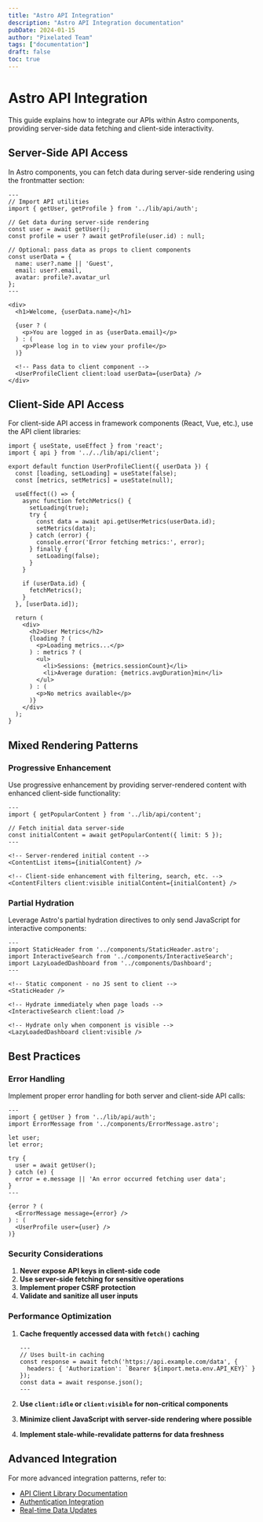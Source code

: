 ```yaml
---
title: "Astro API Integration"
description: "Astro API Integration documentation"
pubDate: 2024-01-15
author: "Pixelated Team"
tags: ["documentation"]
draft: false
toc: true
---
```


# Astro API Integration

This guide explains how to integrate our APIs within Astro components, providing server-side data fetching and client-side interactivity.

## Server-Side API Access

In Astro components, you can fetch data during server-side rendering using the frontmatter section:

```astro
---
// Import API utilities
import { getUser, getProfile } from '../lib/api/auth';

// Get data during server-side rendering
const user = await getUser();
const profile = user ? await getProfile(user.id) : null;

// Optional: pass data as props to client components
const userData = {
  name: user?.name || 'Guest',
  email: user?.email,
  avatar: profile?.avatar_url
};
---

<div>
  <h1>Welcome, {userData.name}</h1>

  {user ? (
    <p>You are logged in as {userData.email}</p>
  ) : (
    <p>Please log in to view your profile</p>
  )}

  <!-- Pass data to client component -->
  <UserProfileClient client:load userData={userData} />
</div>
```

## Client-Side API Access

For client-side API access in framework components (React, Vue, etc.), use the API client libraries:

```tsx
import { useState, useEffect } from 'react';
import { api } from '../../lib/api/client';

export default function UserProfileClient({ userData }) {
  const [loading, setLoading] = useState(false);
  const [metrics, setMetrics] = useState(null);

  useEffect(() => {
    async function fetchMetrics() {
      setLoading(true);
      try {
        const data = await api.getUserMetrics(userData.id);
        setMetrics(data);
      } catch (error) {
        console.error('Error fetching metrics:', error);
      } finally {
        setLoading(false);
      }
    }

    if (userData.id) {
      fetchMetrics();
    }
  }, [userData.id]);

  return (
    <div>
      <h2>User Metrics</h2>
      {loading ? (
        <p>Loading metrics...</p>
      ) : metrics ? (
        <ul>
          <li>Sessions: {metrics.sessionCount}</li>
          <li>Average duration: {metrics.avgDuration}min</li>
        </ul>
      ) : (
        <p>No metrics available</p>
      )}
    </div>
  );
}
```

## Mixed Rendering Patterns

### Progressive Enhancement

Use progressive enhancement by providing server-rendered content with enhanced client-side functionality:

```astro
---
import { getPopularContent } from '../lib/api/content';

// Fetch initial data server-side
const initialContent = await getPopularContent({ limit: 5 });
---

<!-- Server-rendered initial content -->
<ContentList items={initialContent} />

<!-- Client-side enhancement with filtering, search, etc. -->
<ContentFilters client:visible initialContent={initialContent} />
```

### Partial Hydration

Leverage Astro's partial hydration directives to only send JavaScript for interactive components:

```astro
---
import StaticHeader from '../components/StaticHeader.astro';
import InteractiveSearch from '../components/InteractiveSearch';
import LazyLoadedDashboard from '../components/Dashboard';
---

<!-- Static component - no JS sent to client -->
<StaticHeader />

<!-- Hydrate immediately when page loads -->
<InteractiveSearch client:load />

<!-- Hydrate only when component is visible -->
<LazyLoadedDashboard client:visible />
```

## Best Practices

### Error Handling

Implement proper error handling for both server and client-side API calls:

```astro
---
import { getUser } from '../lib/api/auth';
import ErrorMessage from '../components/ErrorMessage.astro';

let user;
let error;

try {
  user = await getUser();
} catch (e) {
  error = e.message || 'An error occurred fetching user data';
}
---

{error ? (
  <ErrorMessage message={error} />
) : (
  <UserProfile user={user} />
)}
```

### Security Considerations

1. **Never expose API keys in client-side code**
2. **Use server-side fetching for sensitive operations**
3. **Implement proper CSRF protection**
4. **Validate and sanitize all user inputs**

### Performance Optimization

1. **Cache frequently accessed data with `fetch()` caching**
   ```astro
   ---
   // Uses built-in caching
   const response = await fetch('https://api.example.com/data', {
     headers: { 'Authorization': `Bearer ${import.meta.env.API_KEY}` }
   });
   const data = await response.json();
   ---
   ```

2. **Use `client:idle` or `client:visible` for non-critical components**
3. **Minimize client JavaScript with server-side rendering where possible**
4. **Implement stale-while-revalidate patterns for data freshness**

## Advanced Integration

For more advanced integration patterns, refer to:
- [API Client Library Documentation](../clients/javascript.md)
- [Authentication Integration](../auth/integration.md)
- [Real-time Data Updates](../streaming/websockets.md)